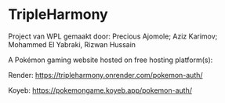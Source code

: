 # TripleHarmony
Project van WPL gemaakt door: Precious Ajomole; Aziz Karimov; Mohammed El Yabraki, Rizwan Hussain

A Pokémon gaming website hosted on free hosting platform(s):

Render:
https://tripleharmony.onrender.com/pokemon-auth/

Koyeb:
https://pokemongame.koyeb.app/pokemon-auth/
